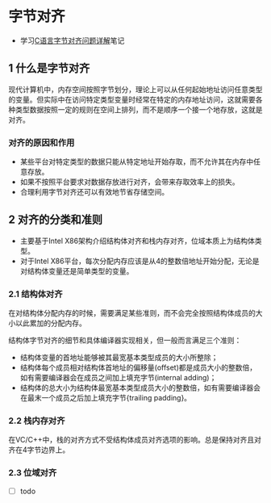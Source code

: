 # 字节对齐

- 学习[C语言字节对齐问题详解](http://www.cnblogs.com/clover-toeic/p/3853132.html)笔记

## 1 什么是字节对齐

现代计算机中，内存空间按照字节划分，理论上可以从任何起始地址访问任意类型的变量。但实际中在访问特定类型变量时经常在特定的内存地址访问，这就需要各种类型数据按照一定的规则在空间上排列，而不是顺序一个接一个地存放，这就是对齐。

### 对齐的原因和作用

- 某些平台对特定类型的数据只能从特定地址开始存取，而不允许其在内存中任意存放。
- 如果不按照平台要求对数据存放进行对齐，会带来存取效率上的损失。
- 合理利用字节对齐还可以有效地节省存储空间。

## 2 对齐的分类和准则

- 主要基于Intel X86架构介绍结构体对齐和栈内存对齐，位域本质上为结构体类型。
- 对于Intel X86平台，每次分配内存应该是从4的整数倍地址开始分配，无论是对结构体变量还是简单类型的变量。

### 2.1 结构体对齐

在对结构体分配内存的时候，需要满足某些准则，而不会完全按照结构体成员的大小以此累加的分配内存。

结构体字节对齐的细节和具体编译器实现相关，但一般而言满足三个准则：

- 结构体变量的首地址能够被其最宽基本类型成员的大小所整除；
- 结构体每个成员相对结构体首地址的偏移量(offset)都是成员大小的整数倍，如有需要编译器会在成员之间加上填充字节(internal adding)；
- 结构体的总大小为结构体最宽基本类型成员大小的整数倍，如有需要编译器会在最末一个成员之后加上填充字节{trailing padding}。

### 2.2 栈内存对齐

在VC/C++中，栈的对齐方式不受结构体成员对齐选项的影响。总是保持对齐且对齐在4字节边界上。

### 2.3 位域对齐

- [ ] todo